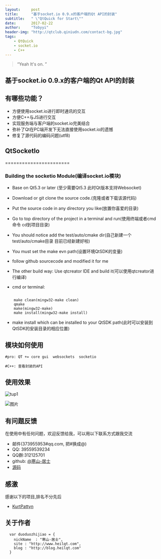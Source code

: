 ```yaml
---
layout:     post
title:      "基于socket.io 0.9.x的客户端的Qt API的封装"
subtitle:   " \"QtQuick for Start\""
date:       2017-02-22
author:     "Tobyyi"
header-img: "http://qtclub.qiniudn.com/contact-bg.jpg"
tags:
    - QtQuick
    - socket.io
    - C++
---
```



> “Yeah It's on. ”

## 基于socket.io 0.9.x的客户端的Qt API的封装

## 有哪些功能？

* 方便使用socket.io进行即时通讯的交互
* 方便C++与JS进行交互
* 实现服务端与客户端的socket.io完美结合
* 弥补了Qt在PC端开发下无法直接使用socket.io的遗憾
* 修复了源代码的编码问题(utf8)

## QtSocketIo

 =======================

 ### Building the socketio Module(编译socket.io模块)

 * Base on Qt5.3 or later (至少需要Qt5.3 此时Qt版本支持Websocket)

 * Download or git clone the source code.(克隆或者下载该源代码)

 * Put the source code in any directory you like(放置你喜爱的目录)

 * Go to top directory of the project in a terminal and run(使用终端或者cmd命令 cd到项目目录)

 * You should notice add the test/auto/cmake dir(自己新建一个test/auto/cmake目录 目前已经新建好啦)

 * You must set the make evn path(设置环境QtSDK的变量)

 * follow github sourcecode and modified it for me

 * The other build way: Use qtcreator IDE and build it(可以使用qtcreator进行编译)

 *  cmd or terminal:

 ```

     make clean(mingw32-make clean)
     qmake
     make(mingw32-make)
     make install(mingw32-make install)

 ```
 * make install which can be installed to your QtSDK path(此时可以安装到QtSDK的安装目录的相应位置)

## 模块如何使用

```
#pro: QT += core gui  websockets  socketio

#C++: 查看封装的API

```
## 使用效果

![tup1](http://qtclub.qiniudn.com/chat.png)

![图片](http://qtclub.qiniudn.com/Fvr3AObd8A8op-3hYXyxjL36zaQ3)

## 有问题反馈
在使用中有任何问题，欢迎反馈给我，可以用以下联系方式跟我交流

* 邮件(373955953#qq.com, 把#换成@)
* QQ: 39559539234
* QQ群:312125701
* github: [@寒山-居士](https://github.com/toby20130333)
* [源码](https://github.com/toby20130333/DDuiSockeIO)
## 感激
感谢以下的项目,排名不分先后

* [KurtPattyn](https://github.com/KurtPattyn/QtSocketIo)

## 关于作者

```
  var duoduozhijiao = {
    nickName  : "寒山-居士",
    site : "http://www.heilqt.com",
    blog : "http://blog.heilqt.com"
  }

```